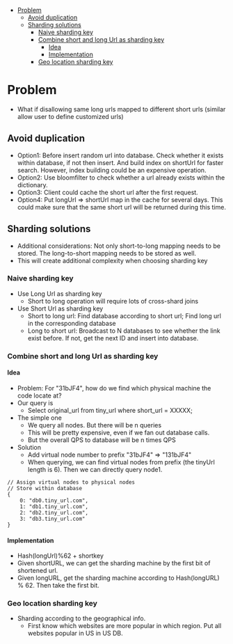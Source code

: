 - [Problem](#problem)
  - [Avoid duplication](#avoid-duplication)
  - [Sharding solutions](#sharding-solutions)
    - [Naive sharding key](#naive-sharding-key)
    - [Combine short and long Url as sharding key](#combine-short-and-long-url-as-sharding-key)
      - [Idea](#idea)
      - [Implementation](#implementation)
    - [Geo location sharding key](#geo-location-sharding-key)

# Problem
* What if disallowing same long urls mapped to different short urls (similar allow user to define customized urls)

## Avoid duplication
* Option1: Before insert random url into database. Check whether it exists within database, if not then insert. And build index on shortUrl for faster search. However, index building could be an expensive operation. 
* Option2: Use bloomfilter to check whether a url already exists within the dictionary. 
* Option3: Client could cache the short url after the first request. 
* Option4: Put longUrl => shortUrl map in the cache for several days. This could make sure that the same short url will be returned during this time. 

## Sharding solutions

* Additional considerations: Not only short-to-long mapping needs to be stored. The long-to-short mapping needs to be stored as well. 
* This will create additional complexity when choosing sharding key

### Naive sharding key
* Use Long Url as sharding key
  * Short to long operation will require lots of cross-shard joins
* Use Short Url as sharding key
  * Short to long url: Find database according to short url; Find long url in the corresponding database
  * Long to short url: Broadcast to N databases to see whether the link exist before. If not, get the next ID and insert into database. 

### Combine short and long Url as sharding key
#### Idea 
* Problem: For "31bJF4", how do we find which physical machine the code locate at? 
* Our query is 
  * Select original\_url from tiny\_url where short\_url = XXXXX;
* The simple one
  * We query all nodes. But there will be n queries
  * This will be pretty expensive, even if we fan out database calls. 
  * But the overall QPS to database will be n times QPS 
* Solution
  * Add virtual node number to prefix "31bJF4" =&gt; "131bJF4"
  * When querying, we can find virtual nodes from prefix \(the tinyUrl length is 6\). Then we can directly query node1.

```text
// Assign virtual nodes to physical nodes
// Store within database
{
    0: "db0.tiny_url.com",
    1: "db1.tiny_url.com",
    2: "db2.tiny_url.com",
    3: "db3.tiny_url.com"
}
```

#### Implementation

* Hash\(longUrl\)%62 + shortkey
* Given shortURL, we can get the sharding machine by the first bit of shortened url.
* Given longURL, get the sharding machine according to Hash\(longURL\) % 62. Then take the first bit.

### Geo location sharding key
* Sharding according to the geographical info. 
  * First know which websites are more popular in which region. Put all websites popular in US in US DB.
